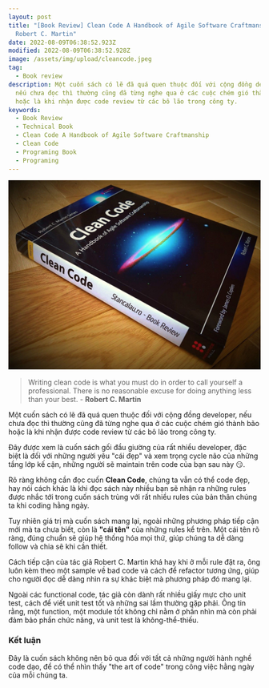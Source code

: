 ```yaml
---
layout: post
title: "[Book Review] Clean Code A Handbook of Agile Software Craftmanship -
  Robert C. Martin"
date: 2022-08-09T06:38:52.923Z
modified: 2022-08-09T06:38:52.928Z
image: /assets/img/upload/cleancode.jpeg
tag:
  - Book review
description: Một cuốn sách có lẽ đã quá quen thuộc đối với cộng đồng developer,
  nếu chưa đọc thì thường cũng đã từng nghe qua ở các cuộc chém gió thành bão
  hoặc là khi nhận được code review từ các bô lão trong công ty.
keywords:
  - Book Review
  - Technical Book
  - Clean Code A Handbook of Agile Software Craftmanship
  - Clean Code
  - Programing Book
  - Programing
---
```

![Clean Code A Handbook of Agile Software Craftmanship - Robert C. Martin](/assets/img/upload/cleancode.jpeg "Clean Code A Handbook of Agile Software Craftmanship - Robert C. Martin")

> Writing clean code is what you must do in order to call yourself a professional. There is no reasonable excuse for doing anything less than your best. - **Robert C. Martin**

Một cuốn sách có lẽ đã quá quen thuộc đối với cộng đồng developer, nếu chưa đọc thì thường cũng đã từng nghe qua ở các cuộc chém gió thành bão hoặc là khi nhận được code review từ các bô lão trong công ty.

Đây được xem là cuốn sách gối đầu giường của rất nhiều developer, đặc biệt là đối với những người yêu "cái đẹp" và xem trọng cycle não của những tầng lớp kế cận, những người sẽ maintain trên code của bạn sau này 😏.

Rõ ràng không cần đọc cuốn **Clean Code**, chúng ta vẫn có thể code đẹp, hay nói cách khác là khi đọc sách này nhiều bạn sẽ nhận ra những rules được nhắc tới trong cuốn sách trùng với rất nhiều rules của bản thân chúng ta khi coding hằng ngày.

Tuy nhiên giá trị mà cuốn sách mang lại, ngoài những phương pháp tiếp cận mới mà ta chưa biết, còn là **"cái tên"** của những rules kể trên. Một cái tên rõ ràng, đúng chuẩn sẽ giúp hệ thống hóa mọi thứ, giúp chúng ta dễ dàng follow và chia sẽ khi cần thiết.

Cách tiếp cận của tác giả Robert C. Martin khá hay khi ở mỗi rule đặt ra, ông luôn kèm theo một sample về bad code và cách để refactor tương ứng, giúp cho người đọc dễ dàng nhìn ra sự khác biệt mà phương pháp đó mang lại.

Ngoài các functional code, tác giả còn dành rất nhiều giấy mực cho unit test, cách để viết unit test tốt và những sai lầm thường gặp phải. Ông tin rằng, một function, một module tốt không chỉ nằm ở phần nhìn mà còn phải đảm bảo phần chức năng, và unit test là không-thể-thiếu.

### K﻿ết luận

Đây là cuốn sách không nên bỏ qua đối với tất cả những người hành nghề code dạo, để có thể nhìn thấy "the art of code" trong công việc hằng ngày của mỗi chúng ta.
